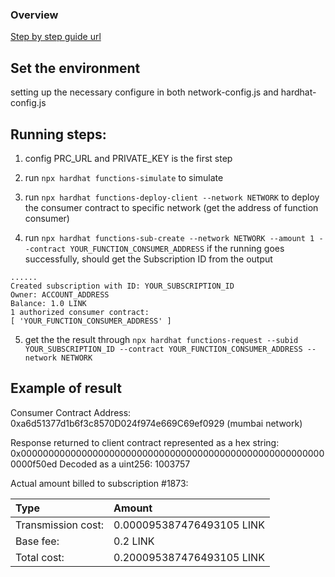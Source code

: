 ### Overview 
[Step by step guide url](https://docs.chain.link/chainlink-functions/getting-started)

## Set the environment 
setting up the necessary configure in both network-config.js and hardhat-config.js

## Running steps:
1. config PRC_URL and PRIVATE_KEY is the first step 

2. run `npx hardhat functions-simulate` to simulate

3. run `npx hardhat functions-deploy-client --network NETWORK` to deploy the consumer contract to specific network (get the address of function consumer)

4. run `npx hardhat functions-sub-create --network NETWORK --amount 1 --contract YOUR_FUNCTION_CONSUMER_ADDRESS`
if the running goes successfully, should get the Subscription ID from the output
```
......
Created subscription with ID: YOUR_SUBSCRIPTION_ID
Owner: ACCOUNT_ADDRESS
Balance: 1.0 LINK
1 authorized consumer contract:
[ 'YOUR_FUNCTION_CONSUMER_ADDRESS' ]
```

5. get the the result through `npx hardhat functions-request --subid YOUR_SUBSCRIPTION_ID --contract YOUR_FUNCTION_CONSUMER_ADDRESS --network NETWORK`

## Example of result

Consumer Contract Address: 0xa6d51377d1b6f3c8570D024f974e669C69ef0929 (mumbai network)

Response returned to client contract represented as a hex string: 0x00000000000000000000000000000000000000000000000000000000000f50ed
Decoded as a uint256: 1003757

Actual amount billed to subscription #1873:

|  Type |  Amount |
|:---|:---|
|  Transmission cost:   | 0.000095387476493105 LINK   |
|   Base fee:  |    0.2 LINK |
|  Total cost:    |  0.200095387476493105 LINK   |

